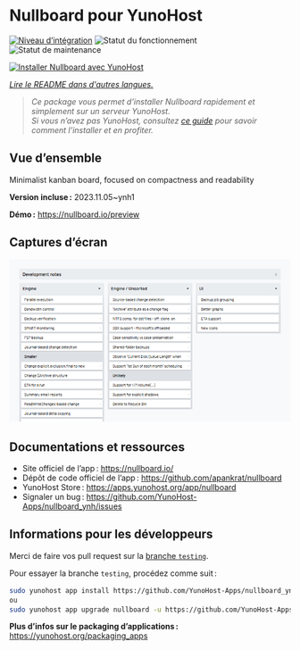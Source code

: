 <!--
Nota bene : ce README est automatiquement généré par <https://github.com/YunoHost/apps/tree/master/tools/readme_generator>
Il NE doit PAS être modifié à la main.
-->

# Nullboard pour YunoHost

[![Niveau d’intégration](https://dash.yunohost.org/integration/nullboard.svg)](https://dash.yunohost.org/appci/app/nullboard) ![Statut du fonctionnement](https://ci-apps.yunohost.org/ci/badges/nullboard.status.svg) ![Statut de maintenance](https://ci-apps.yunohost.org/ci/badges/nullboard.maintain.svg)

[![Installer Nullboard avec YunoHost](https://install-app.yunohost.org/install-with-yunohost.svg)](https://install-app.yunohost.org/?app=nullboard)

*[Lire le README dans d'autres langues.](./ALL_README.md)*

> *Ce package vous permet d’installer Nullboard rapidement et simplement sur un serveur YunoHost.*  
> *Si vous n’avez pas YunoHost, consultez [ce guide](https://yunohost.org/install) pour savoir comment l’installer et en profiter.*

## Vue d’ensemble

Minimalist kanban board, focused on compactness and readability

**Version incluse :** 2023.11.05~ynh1

**Démo :** <https://nullboard.io/preview>

## Captures d’écran

![Capture d’écran de Nullboard](./doc/screenshots/screenshot.png)

## Documentations et ressources

- Site officiel de l’app : <https://nullboard.io/>
- Dépôt de code officiel de l’app : <https://github.com/apankrat/nullboard>
- YunoHost Store : <https://apps.yunohost.org/app/nullboard>
- Signaler un bug : <https://github.com/YunoHost-Apps/nullboard_ynh/issues>

## Informations pour les développeurs

Merci de faire vos pull request sur la [branche `testing`](https://github.com/YunoHost-Apps/nullboard_ynh/tree/testing).

Pour essayer la branche `testing`, procédez comme suit :

```bash
sudo yunohost app install https://github.com/YunoHost-Apps/nullboard_ynh/tree/testing --debug
ou
sudo yunohost app upgrade nullboard -u https://github.com/YunoHost-Apps/nullboard_ynh/tree/testing --debug
```

**Plus d’infos sur le packaging d’applications :** <https://yunohost.org/packaging_apps>
